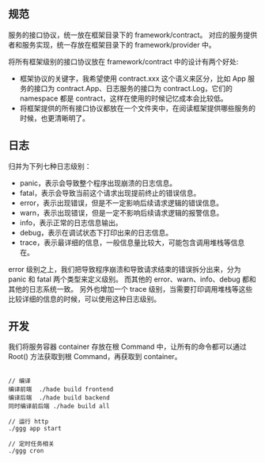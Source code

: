 ## 规范
服务的接口协议，统一放在框架目录下的 framework/contract。
对应的服务提供者和服务实现，统一存放在框架目录下的 framework/provider 中。

将所有框架级别的接口协议放在 framework/contract 中的设计有两个好处:
* 框架协议的关键字，我希望使用 contract.xxx 这个语义来区分，比如 App 服务的接口为 contract.App、日志服务的接口为 contract.Log，它们的 namespace 都是 contract，这样在使用的时候记忆成本会比较低。
* 将框架提供的所有接口协议都放在一个文件夹中，在阅读框架提供哪些服务的时候，也更清晰明了。


## 日志
归并为下列七种日志级别：
* panic，表示会导致整个程序出现崩溃的日志信息。
* fatal，表示会导致当前这个请求出现提前终止的错误信息。
* error，表示出现错误，但是不一定影响后续请求逻辑的错误信息。
* warn，表示出现错误，但是一定不影响后续请求逻辑的报警信息。
* info，表示正常的日志信息输出。
* debug，表示在调试状态下打印出来的日志信息。
* trace，表示最详细的信息，一般信息量比较大，可能包含调用堆栈等信息在。

error 级别之上，我们把导致程序崩溃和导致请求结束的错误拆分出来，分为 panic 和 fatal 两个类型来定义级别。
而其他的 error、warn、info、debug 都和其他的日志系统一致。
另外也增加一个 trace 级别，当需要打印调用堆栈等这些比较详细的信息的时候，可以使用这种日志级别。

## 开发
我们将服务容器 container 存放在根 Command 中，让所有的命令都可以通过 Root() 方法获取到根 Command，再获取到 container。

##
```
// 编译
编译前端  ./hade build frontend
编译后端  ./hade build backend
同时编译前后端 ./hade build all

// 运行 http
./ggg app start

// 定时任务相关
./ggg cron
```


